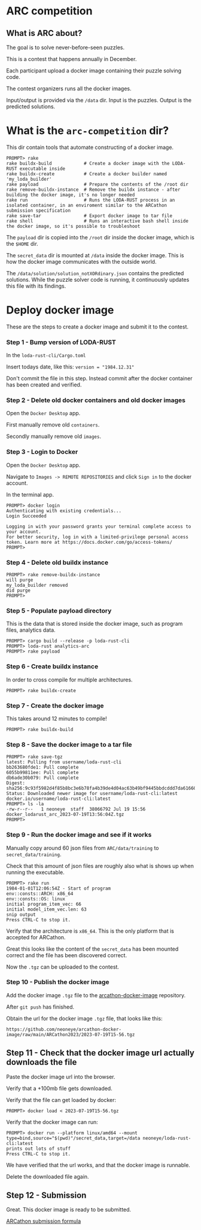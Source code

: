 # ARC competition

## What is ARC about?

The goal is to solve never-before-seen puzzles.

This is a contest that happens annually in December.

Each participant upload a docker image containing their puzzle solving code.

The contest organizers runs all the docker images.

Input/output is provided via the `/data` dir. Input is the puzzles. Output is the predicted solutions.

# What is the `arc-competition` dir?

This dir contain tools that automate constructing of a docker image.

```
PROMPT> rake
rake buildx-build            # Create a docker image with the LODA-RUST executable inside
rake buildx-create           # Create a docker builder named 'my_loda_builder'
rake payload                 # Prepare the contents of the /root dir
rake remove-buildx-instance  # Remove the buildx instance - after building the docker image, it's no longer needed
rake run                     # Runs the LODA-RUST process in an isolated container, in an enviroment similar to the ARCathon submission specification
rake save-tar                # Export docker image to tar file
rake shell                   # Runs an interactive bash shell inside the docker image, so it's possible to troubleshoot
```

The `payload` dir is copied into the `/root` dir inside the docker image, which is the `$HOME` dir.

The `secret_data` dir is mounted at `/data` inside the docker image. This is how the docker image communicates with the outside world.

The `/data/solution/solution_notXORdinary.json` contains the predicted solutions. While the puzzle solver code is running, it continuously updates this file with its findings.

# Deploy docker image

These are the steps to create a docker image and submit it to the contest.

### Step 1 - Bump version of LODA-RUST

In the `loda-rust-cli/Cargo.toml`

Insert todays date, like this: `version = "1984.12.31"`

Don't commit the file in this step. Instead commit after the docker container has been created and verified.


### Step 2 - Delete old docker containers and old docker images

Open the `Docker Desktop` app.

First manually remove old `containers`.

Secondly manually remove old `images`.

### Step 3 - Login to Docker

Open the `Docker Desktop` app.

Navigate to `Images -> REMOTE REPOSITORIES` and click `Sign in` to the docker account.

In the terminal app.

```
PROMPT> docker login
Authenticating with existing credentials...
Login Succeeded

Logging in with your password grants your terminal complete access to your account. 
For better security, log in with a limited-privilege personal access token. Learn more at https://docs.docker.com/go/access-tokens/
PROMPT>
```

### Step 4 - Delete old buildx instance

```
PROMPT> rake remove-buildx-instance
will purge
my_loda_builder removed
did purge
PROMPT>
```

### Step 5 - Populate payload directory

This is the data that is stored inside the docker image, such as program files, analytics data.

```
PROMPT> cargo build --release -p loda-rust-cli
PROMPT> loda-rust analytics-arc
PROMPT> rake payload
```

### Step 6 - Create buildx instance

In order to cross compile for multiple architectures.

```
PROMPT> rake buildx-create
```

### Step 7 - Create the docker image

This takes around 12 minutes to compile!

```
PROMPT> rake buildx-build
```

### Step 8 - Save the docker image to a tar file

```
PROMPT> rake save-tgz
latest: Pulling from username/loda-rust-cli
bb263680fde1: Pull complete 
6055b99811ee: Pull complete 
db6ade30b079: Pull complete 
Digest: sha256:9c93f5982d4f85b8bc3e6b78fa4b39de4d04ac63b49bf9445bbdcddd7da61660
Status: Downloaded newer image for username/loda-rust-cli:latest
docker.io/username/loda-rust-cli:latest
PROMPT> ls -la
-rw-r--r--   1 neoneye  staff  38066792 Jul 19 15:56 docker_lodarust_arc_2023-07-19T13:56:04Z.tgz
PROMPT>
```

### Step 9 - Run the docker image and see if it works

Manually copy around 60 json files from `ARC/data/training` to `secret_data/training`.

Check that this amount of json files are roughly also what is shows up when running the executable.

```
PROMPT> rake run
1984-01-01T12:06:54Z - Start of program
env::consts::ARCH: x86_64
env::consts::OS: linux
initial program_item_vec: 66
initial model_item_vec.len: 63
snip output
Press CTRL-C to stop it.
```

Verify that the architecture is `x86_64`. This is the only platform that is accepted for ARCathon.

Great this looks like the content of the `secret_data` has been mounted correct and the file has been discovered correct.

Now the `.tgz` can be uploaded to the contest.

### Step 10 - Publish the docker image

Add the docker image `.tgz` file to the [arcathon-docker-image](https://github.com/neoneye/arcathon-docker-image) repository.

After `git push` has finished.

Obtain the url for the docker image `.tgz` file, that looks like this:

```
https://github.com/neoneye/arcathon-docker-image/raw/main/ARCathon2023/2023-07-19T15-56.tgz
```

## Step 11 - Check that the docker image url actually downloads the file

Paste the docker image url into the browser.

Verify that a +100mb file gets downloaded.

Verify that the file can get loaded by docker:

```
PROMPT> docker load < 2023-07-19T15-56.tgz
```

Verify that the docker image can run:

```
PROMPT> docker run --platform linux/amd64 --mount type=bind,source="$(pwd)"/secret_data,target=/data neoneye/loda-rust-cli:latest
prints out lots of stuff
Press CTRL-C to stop it.
```

We have verified that the url works, and that the docker image is runnable.

Delete the downloaded file again.

## Step 12 - Submission

Great. This docker image is ready to be submitted.

[ARCathon submission formula](https://lab42.global/arcathon/submission/)

